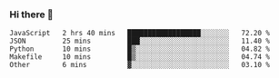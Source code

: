### Hi there 👋

<!--
**hjklink/hjklink** is a ✨ _special_ ✨ repository because its `README.md` (this file) appears on your GitHub profile.

Here are some ideas to get you started:

- 🔭 I’m currently working on ...
- 🌱 I’m currently learning ...
- 👯 I’m looking to collaborate on ...
- 🤔 I’m looking for help with ...
- 💬 Ask me about ...
- 📫 How to reach me: ...
- 😄 Pronouns: ...
- ⚡ Fun fact: ...
-->


<!--START_SECTION:waka-->

```text
JavaScript   2 hrs 40 mins   ██████████████████░░░░░░░   72.20 %
JSON         25 mins         ███░░░░░░░░░░░░░░░░░░░░░░   11.40 %
Python       10 mins         █▒░░░░░░░░░░░░░░░░░░░░░░░   04.82 %
Makefile     10 mins         █▒░░░░░░░░░░░░░░░░░░░░░░░   04.74 %
Other        6 mins          ▓░░░░░░░░░░░░░░░░░░░░░░░░   03.10 %
```

<!--END_SECTION:waka-->

